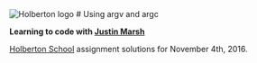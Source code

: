 <img src="https://www.holbertonschool.com/assets/holberton-logo-1cc451260ca3cd297def53f2250a9794810667c7ca7b5fa5879a569a457bf16f.png" alt="Holberton logo">
# Using argv and argc

**Learning to code with [Justin Marsh](https://twitter.com/dogonthecircuit)**

[Holberton School](https://www.holbertonschool.com) assignment solutions for November 4th, 2016.
